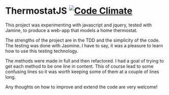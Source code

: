 # ThermostatJS [![Code Climate](https://codeclimate.com/repos/55400ca26956807cc8003a8b/badges/22844e7ecf0b3f146bfd/gpa.svg)](https://codeclimate.com/repos/55400ca26956807cc8003a8b/feed)
This project was experimenting with javascript and jquery, tested with Jamine, to produce a web-app that models a home thermostat.


The strengths of the project are in the TDD and the simplicity of the code. The testing was done with Jasmine. I have to say, it was a pleasure to learn how to use this testing technology.

The methods were made in full and then refactored. I had a goal of trying to get each method to be one line in content. This of course lead to some confusing lines so it was worth keeping some of them at a couple of lines long.

Any thoughts on how to improve and extend the code are very welcome!


